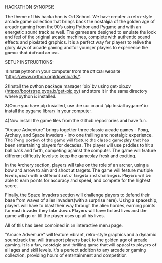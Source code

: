 HACKATHON SYNOPSIS

The theme of this hackathon is Old School. We have created a retro-style arcade game collection that brings back the nostalgia of the golden age of arcade gaming from the 90’s using Python and Pygame and with an energetic sound track as well. The games are designed to emulate the look and feel of the original arcade machines, complete with authentic sound effects and pixelated graphics. 
It is a perfect way for players to relive the glory days of arcade gaming and for younger players to experience the games that defined an era.

SETUP INSTRUCTIONS:

1)Install python in your computer from the official website ‘https://www.python.org/downloads/’.

2)Install the python package manager ‘pip’ by using get-pip.py (https://bootstrap.pypa.io/get-pip.py)  and store it in the same directory where python is installed.

3)Once you have pip installed, use the command ‘pip install pygame’ to install the pygame library in your computer.

4)Now install the game files from the Github repositories and have fun.

“Arcade Adventure" brings together three classic arcade games - Pong, Archery, and Space Invaders - into one thrilling and nostalgic experience. The Pong portion of the game will feature the classic gameplay that has been entertaining players for decades. The player will use paddles to hit a ball back and forth, competing against the computer. The game will feature different difficulty levels to keep the gameplay fresh and exciting. 

In the Archery section, players will take on the role of an archer, using a bow and arrow to aim and shoot at targets. The game will feature multiple levels, each with a different set of targets and challenges. Players will be able to earn points for accuracy and speed, and compete for the highest score. 

Finally, the Space Invaders section will challenge players to defend their base from waves of alien invaders(with a surprise here). Using a spaceship, players will have to blast their way through the alien hordes, earning points for each invader they take down. Players will have limited lives and the game will go on till the player uses up all his lives.

All of this has been combined in an interactive menu page.

 "Arcade Adventure" will feature vibrant, retro-style graphics and a dynamic soundtrack that will transport players back to the golden age of arcade gaming. It is a fun, nostalgic and thrilling game that will appeal to players of all ages and skill levels. It's a perfect addition to any arcade or gaming collection, providing hours of entertainment and competition.

